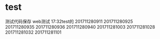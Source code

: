 # test
测试代码保存
web测试
17:32test的
201711280911
201711280925
201711280935
201711280936
201711280940
201711281003
201711281028
201711281032
201711281101